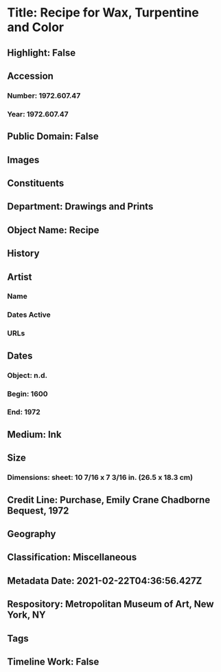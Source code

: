 # Title: Recipe for Wax, Turpentine and Color
## Highlight: False
## Accession
### Number: 1972.607.47
### Year: 1972.607.47
## Public Domain: False
## Images
## Constituents
## Department: Drawings and Prints
## Object Name: Recipe
## History
## Artist
### Name
### Dates Active
### URLs
## Dates
### Object: n.d.
### Begin: 1600
### End: 1972
## Medium: Ink
## Size
### Dimensions: sheet: 10 7/16 x 7 3/16 in. (26.5 x 18.3 cm)
## Credit Line: Purchase, Emily Crane Chadborne Bequest, 1972
## Geography
## Classification: Miscellaneous
## Metadata Date: 2021-02-22T04:36:56.427Z
## Respository: Metropolitan Museum of Art, New York, NY
## Tags
## Timeline Work: False